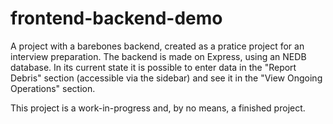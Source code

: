 # frontend-backend-demo

A project with a barebones backend, created as a pratice project for an interview preparation. The backend is made on Express, using an NEDB database. In its current state it is possible to enter data in the "Report Debris" section (accessible via the sidebar) and see it in the "View Ongoing Operations" section.

This project is a work-in-progress and, by no means, a finished project.
